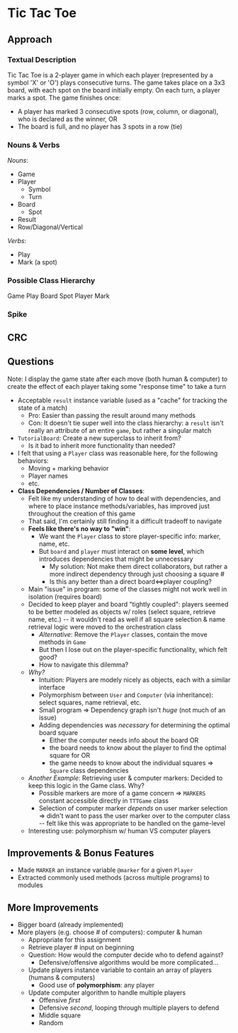 # Tic Tac Toe

## Approach

### Textual Description

Tic Tac Toe is a 2-player game in which each player (represented by a symbol 'X' or 'O') plays consecutive turns. The game takes place on a 3x3 board, with each spot on the board initially empty. On each turn, a player marks a spot. The game finishes once:
- A player has marked 3 consecutive spots (row, column, or diagonal), who is declared as the winner, OR
- The board is full, and no player has 3 spots in a row (tie)

### Nouns & Verbs

*Nouns*:

- Game
- Player
  - Symbol
  - Turn
- Board
  - Spot
- Result
- Row/Diagonal/Vertical

*Verbs*:

- Play
- Mark (a spot)

### Possible Class Hierarchy

Game
  Play
  Board
    Spot
  Player
    Mark

### Spike

## CRC


## Questions

Note: I display the game state after each move (both human & computer) to create
the effect of each player taking some "response time" to take a turn

- Acceptable `result` instance variable (used as a "cache" for tracking the
 state of a match)
  - Pro: Easier than passing the result around many methods
  - Con: It doesn't tie super well into the class hierarchy: a `result` isn't
  really an attribute of an entire `game`, but rather a singular match
- `TutorialBoard`: Create a new superclass to inherit from?
  - Is it bad to inherit more functionality than needed?
- I felt that using a `Player` class was reasonable here, for the following behaviors:
  - Moving + marking behavior
  - Player names
  - etc.
- **Class Dependencies / Number of Classes**:
  - Felt like my understanding of how to deal with dependencies, and where to place instance methods/variables, has improved just throughout the creation of this game
  - That said, I'm certainly still finding it a difficult tradeoff to navigate
  - **Feels like there's no way to "win"**:
    - We want the `Player` class to store player-specific info: marker, name, etc.
    - But `board` and `player` must interact on **some level**, which introduces dependencies that might be unnecessary
      - My solution: Not make them direct collaborators, but rather a more indirect dependency through just choosing a square #
      - Is this any better than a direct board<=>player coupling?
  - Main "issue" in program: some of the classes might not work well in isolation (requires board)
  - Decided to keep player and board "tightly coupled": players seemed to be better modeled as objects w/ roles (select square, retrieve name, etc.) -- it wouldn't read as well if all square selection & name retrieval logic were moved to the orchestration class
      - *Alternative*: Remove the `Player` classes, contain the move methods in `Game`
      - But then I lose out on the player-specific functionality, which felt good?
      - How to navigate this dilemma?
  - *Why?*
    - Intuition: Players are modely nicely as objects, each with a similar interface
    - Polymorphism between `User` and `Computer` (via inheritance): select squares, name retrieval, etc.
    - Small program => Dependency graph isn't *huge* (not much of an issue)
    - Adding dependencies was *necessary* for determining the optimal board square
      - Either the computer needs info about the board OR
      - the board needs to know about the player to find the optimal square for OR
      - the game needs to know about the individual squares => `Square` class dependencies
  - *Another Example*: Retrieving user & computer markers: Decided to keep this logic in the Game class. Why?
    - Possible markers are more of a game concern => `MARKERS` constant accessible
    directly in `TTTGame` class
    - Selection of computer marker *depends* on user marker selection => didn't want to pass the user marker over to the computer class -- felt like this was appropriate to be handled on the game-level
  - Interesting use: polymorphism w/ human VS computer players

## Improvements & Bonus Features

- Made `MARKER` an instance variable `@marker` for a given `Player`
- Extracted commonly used methods (across multiple programs) to modules

## More Improvements

- Bigger board (already implemented)
- More players (e.g. choose # of computers): computer & human
  - Appropriate for this assignment
  - Retrieve player # input on beginning
  - Question: How would the computer decide who to defend against?
    - Defensive/offensive algorithms would be more complicated...
  - Update players instance variable to contain an array of players (humans &
  computers)
    - Good use of **polymorphism**: any player
  - Update computer algorithm to handle multiple players
    - Offensive *first*
    - Defensive *second*, looping through multiple players to defend
    - Middle square
    - Random